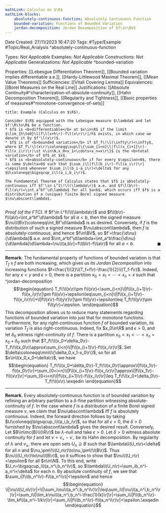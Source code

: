 ```yaml
---
mathLink: Calculus on $\R$
mathLink-blocks:
    absolutely-continuous-function: Absolutely Continuous Function
    bounded-variation: Functions of Bounded Variation
    jordan-decomposition: Jordan Decomposition of $f\in\BV$
---
```


<div class="topSpace"></div>

Date Created: 27/11/2023 16:47:20
Tags: #Type/Example #Topic/Real_Analysis
^absolutely-continuous-function

Types: <i>Not Applicable</i>
Examples: <i>Not Applicable</i>
Constructions: <i>Not Applicable</i>
Generalizations: <i>Not Applicable</i>
^bounded-variation

Properties: [[Lebesgue Differentiation Theorem]], [[Bounded variation implies differentiable a.e.]], [[Hardy-Littlewood Maximal Theorem]], [[Mean Value Theorems]]
Sufficiencies: [[Vitali Covering Lemma]]
Equivalences: [[Borel Measures on the Real Line]]
Justifications: [[Absolute Continuity#^characterization-of-absolute-continuity]], [[Hahn Decomposition Theorem]], [[Regularity and Tightness]], [[Basic properties of measures#^monotone-convergence-of-sets]]

``` ad-Example
title: Example (Calculus on $\R$).

Consider $\R$ equipped with the Lebesgue measure $\lambda$ and let $f:\R\to\R$ be a function.
* $f$ is <b>differentiable</b> at $x\in\R$ if the limit $\lim_{h\to0}\l[f\l(x+h\r)-f\l(x\r)\r]/h$ exists, in which case we denote it by $f'\l(x\r)$.
* $f$ is of <b>bounded variation</b> if $T_f\!\l(\infty\r)<\infty$, where $T_f\!\l(x\r)\coloneqq\sup\l\{\sum_{i<n}\l|f\l(x_{i+1}\r)-f\l(x_i\r)\r|\st n\in\N,x_0<x_1<\cdots<x_n=x\r\}$ is the <b>total variation</b> of $f$ at $x$.
* $f$ is <b>absolutely-continuous</b> if for every $\epsilon>0$, there is some $\delta>0$ such that $\sum_i\l|f\l(b_i\r)-f\l(a_i\r)\r|<\epsilon$ whenever $\sum_i\l(b_i-a_i\r)<\delta$ for any $U\coloneqq\bigsqcup_i\l(a_i,b_i\r)$.

The Fundamental Theorem of Calculus states that $f$ is absolutely-continuous iff $f'\in L^1\!\l(\lambda\r)$ a.e. and $f\l(b\r)-f\l(a\r)=\int_a^bf'\d\lambda$ for all $a<b$, which occurs iff $f$ is a distribution of a (unique) finite Borel signed measure $\nu\abscont\lambda$.


```

<i>Proof (of the FTC).</i> If $f'\in L^1\!\l(\lambda\r)$ and $f\l(b\r)-f\l(a\r)=\int_a^bf'\d\lambda$ for all $a<b$, then the signed measure $\nu\l(B\r)\coloneqq\int_Bf'\d\lambda$ is as desired. Conversely, if $f$ is the distribution of such a signed measure $\nu\abscont\lambda$, then $f$ is absolutely-continuous, and hence $f\in\BV$, so $f'=\frac{\d\nu}{\d\lambda}$ a.e. and $\int_a^bf'\d\lambda=\int_a^b\frac{\d\nu}{\d\lambda}\d\lambda=\nu\l(a,b\r]=f\l(b\r)-f\l(a\r)$ for all $a<b$.<span style="float:right;">$\blacksquare$</span>

---

<b>Remark.</b> The fundamental property of functions of bounded variation is that $T_f\pm f$ are both increasing, which gives us its <i>Jordan Decomposition</i> into increasing functions $f=\frac{1}{2}\l(T_f+f\r)-\frac{1}{2}\l(T_f-f\r)$. Indeed, for any $x<y$ and $\epsilon>0$, there is a partition $x_0<x_1<\cdots<x_n=x$ such that ^jordan-decomposition
$$\begin{equation}
    T_f\!\l(x\r)\pm f\l(x\r)<\sum_{i<n}\l|f\l(x_{i+1}\r)-f\l(x_i\r)\r|\pm f\l(x\r)+\epsilon\leq\sum_{i<n}\l|f\l(x_{i+1}\r)-f\l(x_i\r)\r|+\l|f\l(x\r)-f\l(y\r)\r|\pm f\l(y\r)+\epsilon\leq T_f\!\l(y\r)\pm f\l(y\r)+\epsilon.
\end{equation}$$
This decomposition allows us to reduce many statements regarding functions of bounded variation into just that for monotone functions. Furthermore, for any right-continuous function $f$ of bounded variation, its variation $T_f$ is also right-continuous. Indeed, fix $x_0\in\R$ and $\epsilon>0$, and let $\delta_0$ witness right-continuity of $f$. There is a partition $x_0<x_1<\cdots<x_n=x_0+\delta_0$ such that $T_f\!\l(x_0+\delta_0\r)-T_f\!\l(x_0\r)\approx\sum_{i<n}\l|f\l(x_{i+1}\r)-f\l(x_i\r)\r|$. Set $\delta\coloneqq\min\l\{\delta_0,x_1-x_0\r\}$, so for all $x\in\l(x_0,x_0+\delta\r)$, we have
$$\begin{equation}
    T_f\!\l(x_0+\delta_0\r)-T_f\!\l(x_0\r)\approx\l|f\l(x_1\r)-f\l(x_0\r)\r|+\sum_{0<i<n}\l|f\l(x_{i+1}\r)-f\l(x_i\r)\r|\approx\l|f\l(x_1\r)-f\l(x\r)\r|+\sum_{0<i<n}\l|f\l(x_{i+1}\r)-f\l(x_i\r)\r|\leq T_f\!\l(x_0+\delta_0\r)-T_f\!\l(x\r).\exqedin
\end{equation}$$

---

<b>Remark.</b> Every absolutely-continuous function is of bounded variation by refining an arbitrary partition to a $\delta$-fine partition witnessing absolute-continuity of $f$. In the case where $f$ is a distribution of a finite Borel signed measure $\nu$, we claim that $\nu\abscont\lambda$ iff $f$ is absolutely continuous. Indeed, the forward direction follows by taking $U\coloneqq\bigsqcup_i\l(a_i,b_i\r)$, so that for all $\epsilon>0$, the $\delta>0$ furnished by $\nu\abscont\lambda$ gives the desired result. Conversely, Let $B\in\mc{B}\l(\R\r)$ be $\lambda$-null and take $\epsilon>0$. Let $\delta>0$ witness absolute continuity for $f$ and let $\nu=\nu_+-\nu_-$ be its Hahn decomposition. By regularity of $\lambda$ and $\nu_\pm$, there are open sets $U_n\supseteq B$ such that $\lambda\l(U_n\r)<\delta$ for all $n$ and $\nu_\pm\!\l(U_n\r)\to\nu_\pm\!\l(B\r)$. Thus $\nu\l(U_n\r)\to\nu\l(B\r)$, so it suffices to show that $\nu\l(U_n\r)<\epsilon$ for all $n\in\N$. To this end, write $U_n=\bigsqcup_i\l(a_n^i,b_n^i\r)$, so $\lambda\l(U_n\r)=\sum_ib_n^i-a_n^i<\delta$ for each $n$. By absolute continuity of $f$, we see that $\sum_i|f\l(b_n^i\r)-f\l(a_n^i\r)|<\epsilon$ and hence
$$\begin{equation}
    \l|\nu\l(U_n\r)\r|=\l|\sum_i\nu\l(a_n^i,b_n^i\r)\r|\leq\sum_i\l|\nu\l(a_n^i,b_n^i\r)\r|=\sum_i\l|\lim_k\nu\l(a_n^i,b_n^i-\frac{1}{k}\r]\r|=\sum_i\l|f\l(b_n^i\r)-\lim_kf\l(a_n^i-1/k\r)\r|=\sum_i\l|f\l(b_n^i\r)-f\l(a_n^i\r)\r|<\epsilon.\exqedin
\end{equation}$$
